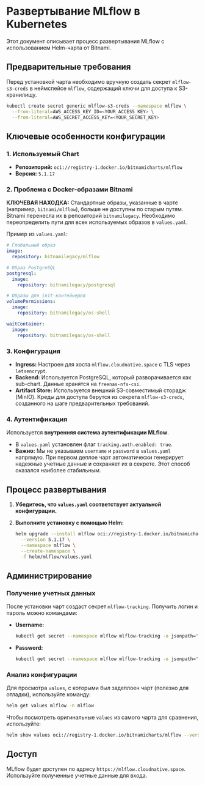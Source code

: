 # Развертывание MLflow в Kubernetes

Этот документ описывает процесс развертывания MLflow с использованием Helm-чарта от Bitnami.

## Предварительные требования

Перед установкой чарта необходимо вручную создать секрет `mlflow-s3-creds` в неймспейсе `mlflow`, содержащий ключи для доступа к S3-хранилищу.

```bash
kubectl create secret generic mlflow-s3-creds --namespace mlflow \
  --from-literal=AWS_ACCESS_KEY_ID=<YOUR_ACCESS_KEY> \
  --from-literal=AWS_SECRET_ACCESS_KEY=<YOUR_SECRET_KEY>
```

## Ключевые особенности конфигурации

### 1. Используемый Chart

- **Репозиторий:** `oci://registry-1.docker.io/bitnamicharts/mlflow`
- **Версия:** `5.1.17`

### 2. Проблема с Docker-образами Bitnami

**КЛЮЧЕВАЯ НАХОДКА:** Стандартные образы, указанные в чарте (например, `bitnami/mlflow`), больше не доступны по старым путям. Bitnami перенесла их в репозиторий `bitnamilegacy`. Необходимо переопределить пути для всех используемых образов в `values.yaml`.

Пример из `values.yaml`:
```yaml
# Глобальный образ
image:
  repository: bitnamilegacy/mlflow

# Образ PostgreSQL
postgresql:
  image:
    repository: bitnamilegacy/postgresql

# Образы для init-контейнеров
volumePermissions:
  image:
    repository: bitnamilegacy/os-shell

waitContainer:
  image:
    repository: bitnamilegacy/os-shell
```

### 3. Конфигурация

- **Ingress:** Настроен для хоста `mlflow.cloudnative.space` с TLS через `letsencrypt`.
- **Backend:** Используется PostgreSQL, который разворачивается как sub-chart. Данные хранятся на `freenas-nfs-csi`.
- **Artifact Store:** Используется внешний S3-совместимый сторадж (MinIO). Креды для доступа берутся из секрета `mlflow-s3-creds`, созданного на шаге предварительных требований.

### 4. Аутентификация

Используется **внутренняя система аутентификации MLflow**.

- В `values.yaml` установлен флаг `tracking.auth.enabled: true`.
- **Важно:** Мы не указываем `username` и `password` в `values.yaml` напрямую. При первом деплое чарт автоматически генерирует надежные учетные данные и сохраняет их в секрете. Этот способ оказался наиболее стабильным.

## Процесс развертывания

1.  **Убедитесь, что `values.yaml` соответствует актуальной конфигурации.**

2.  **Выполните установку с помощью Helm:**
    ```bash
    helm upgrade --install mlflow oci://registry-1.docker.io/bitnamicharts/mlflow \
      --version 5.1.17 \
      --namespace mlflow \
      --create-namespace \
      -f helm/mlflow/values.yaml
    ```

## Администрирование

### Получение учетных данных

После установки чарт создаст секрет `mlflow-tracking`. Получить логин и пароль можно командами:

- **Username:**
  ```bash
  kubectl get secret --namespace mlflow mlflow-tracking -o jsonpath="{.data.username}" | base64 -d
  ```
- **Password:**
  ```bash
  kubectl get secret --namespace mlflow mlflow-tracking -o jsonpath="{.data.password}" | base64 -d
  ```

### Анализ конфигурации

Для просмотра `values`, с которыми был задеплоен чарт (полезно для отладки), используйте команду:

```bash
helm get values mlflow -n mlflow
```

Чтобы посмотреть оригинальные `values` из самого чарта для сравнения, используйте:

```bash
helm show values oci://registry-1.docker.io/bitnamicharts/mlflow --version 5.1.17
```

## Доступ

MLflow будет доступен по адресу `https://mlflow.cloudnative.space`. Используйте полученные учетные данные для входа.
